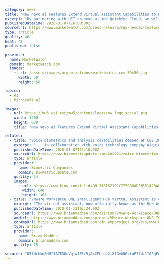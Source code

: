```yaml
---
category: news
title: "New nevo.ai Features Extend Virtual Assistant Capabilities to Bring Intelligent Services, Virtual Agent, and More"
excerpt: "By partnering with UEI on nevo.ai and QuickSet Cloud, we will enable UEI customers to build on an open Virtual Assistant Solution Accelerator, for millions of home products, powered by Microsoft Azure AI and IoT services.” Universal Electronics will host product demonstrations for all their latest technologies and products at Booth #42325 in ..."
publishedDateTime: 2020-01-07T16:00:00Z
sourceUrl: https://www.marketwatch.com/press-release/new-nevoai-features-extend-virtual-assistant-capabilities-to-bring-intelligent-services-virtual-agent-and-more-2020-01-07
type: article
quality: 48
heat: 48
published: false

provider:
  name: MarketWatch
  domain: marketwatch.com
  images:
    - url: /assets/images/organizations/marketwatch.com-50x50.jpg
      width: 50
      height: 50

topics:
  - AI
  - Microsoft AI

images:
  - url: https://mw3.wsj.net/mw5/content/logos/mw_logo_social.png
    width: 1200
    height: 630
    title: "New nevo.ai Features Extend Virtual Assistant Capabilities to Bring Intelligent Services, Virtual Agent, and More"

related:
  - title: "Voice biometrics and analysis capabilities demoed at CES 2020"
    excerpt: "... in collaboration with voice technology company Aiquido to develop comprehensive solutions to be white-labelled for voice services and assistants. Wake word (TrulyHandsfree) and natural language recognition technologies will also be provided by Sensory, in addition to its TrulySecure voice ID capability, while Aiquido provides multilingual ..."
    publishedDateTime: 2020-01-07T19:10:00Z
    sourceUrl: https://www.biometricupdate.com/202001/voice-biometrics-and-analysis-capabilities-demoed-at-ces-2020
    type: article
    provider:
      name: Biometric Companies
      domain: biometricupdate.com
    quality: 24
    images:
      - url: https://www.bing.com/th?id=ON.392162191C2779B8ADE6351428AF025A
        width: 640
        height: 361
  - title: "VMware Workspace ONE Intelligent Hub Virtual Assistant is out, here's how to get started"
    excerpt: "The virtual assistant, now officially known as the Hub Assistant, uses the well-known, pre-existing digital assistant, IBM Watson, and features natural language processing. VMware product manager Tony Kueh explained to me at VMworld that Watson was chosen because IBM specifically designed it for enterprise use, allowing it to better understand ..."
    publishedDateTime: 2020-01-13T05:24:00Z
    sourceUrl: https://www.brianmadden.com/opinion/VMware-Workspace-ONE-Intelligent-Hub-Virtual-Assistant-released
    ampUrl: https://www.brianmadden.com/opinion/VMware-Workspace-ONE-Intelligent-Hub-Virtual-Assistant-released?amp=1
    cdnAmpUrl: https://www-brianmadden-com.cdn.ampproject.org/c/s/www.brianmadden.com/opinion/VMware-Workspace-ONE-Intelligent-Hub-Virtual-Assistant-released?amp=1
    type: article
    provider:
      name: Brian Madden
      domain: brianmadden.com
    quality: 15

secured: "05lHcbhn6HHY1AZNG0uVqfw1P0/9jAxCFULcb2i81GeWNGz+uP774z1IAEgFeRBC9r+BShHtqURZ8iKiMOYdpEmq1H6c6uzhFFFLhwQiylFioDrko/+HX+f/4AtYLfiLy9URHfmEMJaZyvfpsMP3AxsQraQ261L56zHbQEuAaTpfctOeeopap/bSNM0hOD8VhgCfYq1dQlERLMljZrhpPjDiORqlnaXbiplzxR7qkjaXF4FJ/URSE9JbF75e+RLu3zPQtGk/FVzq8o5Gmdl/qA==;pwi1LjyMShz0L25RcEw5Rg=="
---
```



